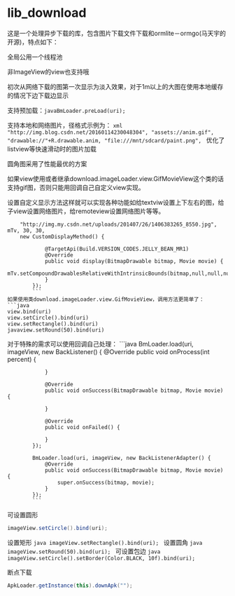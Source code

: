 # lib_download
这是一个处理异步下载的库，包含图片下载文件下载和ormlite－ormgo(马天宇的开源)，特点如下：

全局公用一个线程池

非ImageView的view也支持哦

初次从网络下载的图第一次显示为淡入效果，对于1m以上的大图在使用本地缓存的情况下边下载边显示

支持预加载：```javaBmLoader.preLoad(uri);```

支持本地和网络图片，径格式示例为：
		```xml
		"http://img.blog.csdn.net/20160114230048304",
    		"assets://anim.gif",
                "drawable://"+R.drawable.anim,
                "file:///mnt/sdcard/paint.png",
                ```
优化了listview等快速滑动时的图片加载

圆角图采用了性能最优的方案

如果view使用或者继承download.imageLoader.view.GifMovieView这个类的话支持gif图，否则只能用回调自己自定义view实现。

设置自定义显示方法这样就可以实现各种功能如给textviw设置上下左右的图，给子view设置网络图片，给remoteview设置网络图片等等。
```javaBmLoader.loadImage(
	"http://img.my.csdn.net/uploads/201407/26/1406383265_8550.jpg", mTv, 30, 30, 
	new CustomDisplayMethod() {
	
            @TargetApi(Build.VERSION_CODES.JELLY_BEAN_MR1)
            @Override
            public void display(BitmapDrawable bitmap, Movie movie) {
                mTv.setCompoundDrawablesRelativeWithIntrinsicBounds(bitmap,null,null,null);
            }
        });
        ```
如果使用类download.imageLoader.view.GifMovieView，调用方法更简单了：
```java
view.bind(uri)
view.setCircle().bind(uri)
view.setRectangle().bind(uri)
javaview.setRound(50).bind(uri)
```


		
对于特殊的需求可以使用回调自己处理：
	```java 
	BmLoader.load(uri, imageView, new BackListener() {
                @Override
                public void onProcess(int percent) {
                    
                }

                @Override
                public void onSuccess(BitmapDrawable bitmap, Movie movie) {

                }

                @Override
                public void onFailed() {

                }
            });
            
            BmLoader.load(uri, imageView, new BackListenerAdapter() {
                @Override
                public void onSuccess(BitmapDrawable bitmap, Movie movie) {
                    super.onSuccess(bitmap, movie);
                }
            });
            ```
                
可设置圆形
```java
imageView.setCircle().bind(uri);
```
设置矩形
	```java
	imageView.setRectangle().bind(uri);
	```
设置圆角
	```java
	imageView.setRound(50).bind(uri);
	```
可设置包边
	```java
	imageView.setCircle().setBorder(Color.BLACK, 10f).bind(uri);
	```

断点下载 
```java
ApkLoader.getInstance(this).downApk("");
```




